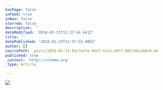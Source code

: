 ```yaml
---
hasPage: false
inFeed: true
inNav: false
starred: false
description: ''
dateModified: '2016-02-23T12:37:54.441Z'
title: ''
datePublished: '2016-02-23T12:37:55.006Z'
author: []
sourcePath: _posts/2016-02-23-5ec7ecfe-85d7-41cb-a97f-802c96ce90c0.md
published: true
_context: 'http://schema.org'
_type: Article

---
```

![](https://the-grid-user-content.s3-us-west-2.amazonaws.com/90af2ebf-9f12-42a4-8dec-9b767c7aa50d.jpg)